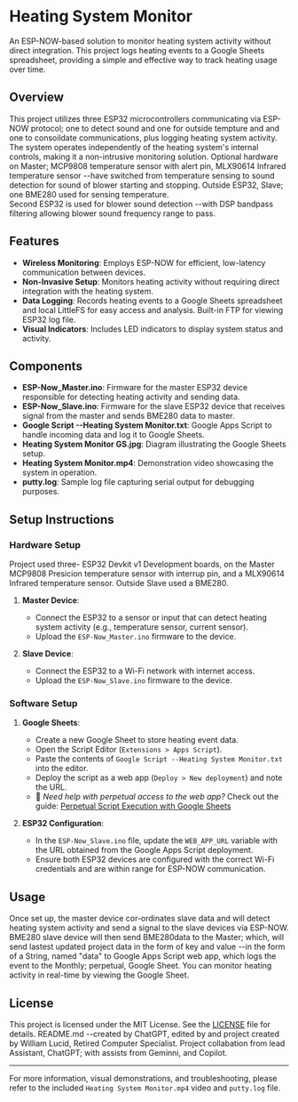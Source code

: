 
# Heating System Monitor

An ESP-NOW-based solution to monitor heating system activity without direct integration. This project logs heating events to a Google Sheets spreadsheet, providing a simple and effective way to track heating usage over time.

## Overview

This project utilizes three ESP32 microcontrollers communicating via ESP-NOW protocol; one to detect sound and  one for outside tempture and and one to consoildate communications, plus logging heating system activity. 
The system operates independently of the heating system's internal controls, making it a non-intrusive monitoring solution.  Optional hardware on Master; MCP9808 temperature sensor with alert pin, 
MLX90614 Infrared temperature sensor --have switched from temperature sensing to sound detection for sound of blower starting and stopping.  Outside ESP32, Slave; one BME280 used for sensing temperature.  
Second ESP32 is used for blower sound detection --with DSP bandpass filtering allowing blower sound frequency range to pass.

## Features  

- **Wireless Monitoring**: Employs ESP-NOW for efficient, low-latency communication between devices.
- **Non-Invasive Setup**: Monitors heating activity without requiring direct integration with the heating system.
- **Data Logging**: Records heating events to a Google Sheets spreadsheet and local LittleFS for easy access and analysis.  Built-in FTP for viewing ESP32 log file.
- **Visual Indicators**: Includes LED indicators to display system status and activity.

## Components

- **ESP-Now_Master.ino**: Firmware for the master ESP32 device responsible for detecting heating activity and sending data.
- **ESP-Now_Slave.ino**: Firmware for the slave ESP32 device that receives signal from the master and sends BME280 data to master.
- **Google Script --Heating System Monitor.txt**: Google Apps Script to handle incoming data and log it to Google Sheets.
- **Heating System Monitor GS.jpg**: Diagram illustrating the Google Sheets setup.
- **Heating System Monitor.mp4**: Demonstration video showcasing the system in operation.
- **putty.log**: Sample log file capturing serial output for debugging purposes.

## Setup Instructions

### Hardware Setup

Project used three- ESP32 Devkit v1 Development boards, on the Master MCP9808 Presicion temperature sensor with interrup pin, and a MLX90614 Infrared temperature sensor.  Outside Slave used a BME280. 

1. **Master Device**:
   - Connect the ESP32 to a sensor or input that can detect heating system activity (e.g., temperature sensor, current sensor).
   - Upload the `ESP-Now_Master.ino` firmware to the device.  

2. **Slave Device**:
   - Connect the ESP32 to a Wi-Fi network with internet access.
   - Upload the `ESP-Now_Slave.ino` firmware to the device.

### Software Setup

1. **Google Sheets**:
   - Create a new Google Sheet to store heating event data.
   - Open the Script Editor (`Extensions > Apps Script`).
   - Paste the contents of `Google Script --Heating System Monitor.txt` into the editor.
   - Deploy the script as a web app (`Deploy > New deployment`) and note the URL.
   - 📘 *Need help with perpetual access to the web app?* Check out the guide: [Perpetual Script Execution with Google Sheets](https://gist.github.com/Tech500/57fe6a035e46da4112d6330a637367d0)

2. **ESP32 Configuration**:
   - In the `ESP-Now_Slave.ino` file, update the `WEB_APP_URL` variable with the URL obtained from the Google Apps Script deployment.
   - Ensure both ESP32 devices are configured with the correct Wi-Fi credentials and are within range for ESP-NOW communication.

## Usage

Once set up, the master device cor-ordinates slave data and will detect heating system activity and send a signal to the slave devices via ESP-NOW. BME280 slave device will then send BME280data to the Master; which, will send 
lastest updated project data in the form of key and value --in the form of a String, named "data" to Google Apps Script web app, which logs the event to the Monthly; perpetual, Google Sheet. You can monitor heating 
activity in real-time by viewing the Google Sheet.

## License

This project is licensed under the MIT License. See the [LICENSE](LICENSE) file for details.  README.md --created by ChatGPT, edited by and project created by William Lucid, Retired Computer Specialist.  Project collabation 
from lead Assistant, ChatGPT; with assists from Geminni, and Copilot.

---

For more information, visual demonstrations, and troubleshooting, please refer to the included `Heating System Monitor.mp4` video and `putty.log` file.

